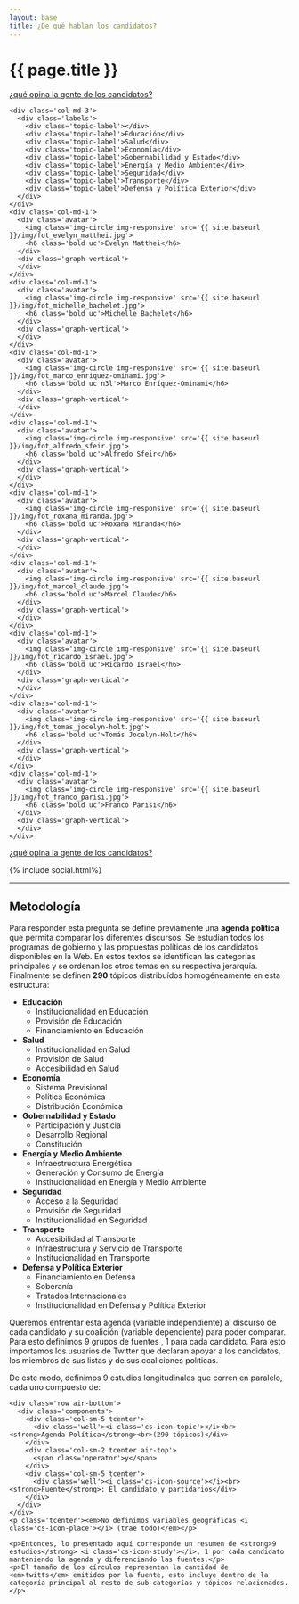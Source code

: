 ```yaml
---
layout: base
title: ¿De qué hablan los candidatos?
---
```

<div class='row'>
  <div class='col-sm-6'>
    <h1 class='thin orange'>{{ page.title }}</h1>
  </div>
  <div class='col-sm-6 tright'>
    <a class='next-question' href='{{ site.baseurl }}/que-opina-la-gente'>
      <span class='question'>¿qué opina la gente de los candidatos?</span> <i class='icon-arrow-right'></i>
    </a>
  </div>
</div>
<div class='row row-topics'>

  <div class='tabla-comparativa'>

    <div class='col-md-3'>
      <div class='labels'>
        <div class='topic-label'></div>
        <div class='topic-label'>Educación</div>
        <div class='topic-label'>Salud</div>
        <div class='topic-label'>Economía</div>
        <div class='topic-label'>Gobernabilidad y Estado</div>
        <div class='topic-label'>Energía y Medio Ambiente</div>
        <div class='topic-label'>Seguridad</div>
        <div class='topic-label'>Transporte</div>
        <div class='topic-label'>Defensa y Política Exterior</div>
      </div>
    </div>
    <div class='col-md-1'>
      <div class='avatar'>
        <img class='img-circle img-responsive' src='{{ site.baseurl }}/img/fot_evelyn_matthei.jpg'>
        <h6 class='bold uc'>Evelyn Matthei</h6>
      </div>
      <div class='graph-vertical'>
      </div>
    </div>
    <div class='col-md-1'>
      <div class='avatar'>
        <img class='img-circle img-responsive' src='{{ site.baseurl }}/img/fot_michelle_bachelet.jpg'>
        <h6 class='bold uc'>Michelle Bachelet</h6>
      </div>
      <div class='graph-vertical'>
      </div>
    </div>
    <div class='col-md-1'>
      <div class='avatar'>
        <img class='img-circle img-responsive' src='{{ site.baseurl }}/img/fot_marco_enriquez-ominami.jpg'>
        <h6 class='bold uc n3l'>Marco Enríquez-Ominami</h6>
      </div>
      <div class='graph-vertical'>
      </div>
    </div>
    <div class='col-md-1'>
      <div class='avatar'>
        <img class='img-circle img-responsive' src='{{ site.baseurl }}/img/fot_alfredo_sfeir.jpg'>
        <h6 class='bold uc'>Alfredo Sfeir</h6>
      </div>
      <div class='graph-vertical'>
      </div>
    </div>
    <div class='col-md-1'>
      <div class='avatar'>
        <img class='img-circle img-responsive' src='{{ site.baseurl }}/img/fot_roxana_miranda.jpg'>
        <h6 class='bold uc'>Roxana Miranda</h6>
      </div>
      <div class='graph-vertical'>
      </div>
    </div>
    <div class='col-md-1'>
      <div class='avatar'>
        <img class='img-circle img-responsive' src='{{ site.baseurl }}/img/fot_marcel_claude.jpg'>
        <h6 class='bold uc'>Marcel Claude</h6>
      </div>
      <div class='graph-vertical'>
      </div>
    </div>
    <div class='col-md-1'>
      <div class='avatar'>
        <img class='img-circle img-responsive' src='{{ site.baseurl }}/img/fot_ricardo_israel.jpg'>
        <h6 class='bold uc'>Ricardo Israel</h6>
      </div>
      <div class='graph-vertical'>
      </div>
    </div>
    <div class='col-md-1'>
      <div class='avatar'>
        <img class='img-circle img-responsive' src='{{ site.baseurl }}/img/fot_tomas_jocelyn-holt.jpg'>
        <h6 class='bold uc'>Tomás Jocelyn-Holt</h6>
      </div>
      <div class='graph-vertical'>
      </div>
    </div>
    <div class='col-md-1'>
      <div class='avatar'>
        <img class='img-circle img-responsive' src='{{ site.baseurl }}/img/fot_franco_parisi.jpg'>
        <h6 class='bold uc'>Franco Parisi</h6>
      </div>
      <div class='graph-vertical'>
      </div>
    </div>

  </div>
</div>

<div class='row'>
  <div class='col-sm-12 tright'>
    <a class='next-question' href='{{ site.baseurl }}/que-opina-la-gente'>
      <span class='question'>¿qué opina la gente de los candidatos?</span> <i class='icon-arrow-right'></i>
    </a>
  </div>
</div>

{% include social.html%}

<hr id='metodo'>
<h2 class='air-top orange thin'>Metodología</h2>
<div class='row'>
  <div class='col-sm-6'>
    <p>Para responder esta pregunta se define previamente una <strong>agenda política</strong> que permita comparar los diferentes discursos. Se estudian todos los programas de gobierno y las propuestas políticas de los candidatos disponibles en la Web. En estos textos se identifican las categorías principales y se ordenan los otros temas en su respectiva jerarquía. Finalmente se definen <strong>290</strong> <i class='cs-icon-topic'></i> tópicos distribuídos homogéneamente en esta estructura:</p>
    <ul class='icons-ul small'>
      <li><i class='cs-icon-topic'></i> <strong>Educación</strong>
        <ul>
          <li>Institucionalidad en Educación</li>
          <li>Provisión de Educación</li>
          <li>Financiamiento en Educación</li>
        </ul>
      </li>
      <li><i class='cs-icon-topic'></i> <strong>Salud</strong>
        <ul>
          <li>Institucionalidad en Salud</li>
          <li>Provisión de Salud</li>
          <li>Accesibilidad en Salud</li>
        </ul>
      </li>
      <li><i class='cs-icon-topic'></i> <strong>Economía</strong>
        <ul>
          <li>Sistema Previsional</li>
          <li>Política Económica</li>
          <li>Distribución Económica</li>
        </ul>
      </li>
      <li><i class='cs-icon-topic'></i> <strong>Gobernabilidad y Estado</strong>
        <ul>
          <li>Participación y Justicia</li>
          <li>Desarrollo Regional</li>
          <li>Constitución</li>
        </ul>
      </li>
      <li><i class='cs-icon-topic'></i> <strong>Energía y Medio Ambiente</strong>
        <ul>
          <li>Infraestructura Energética</li>
          <li>Generación y Consumo de Energía</li>
          <li>Institucionalidad en Energía y Medio Ambiente</li>
        </ul>
      </li>
      <li><i class='cs-icon-topic'></i> <strong>Seguridad</strong>
        <ul>
          <li>Acceso a la Seguridad</li>
          <li>Provisión de Seguridad</li>
          <li>Institucionalidad en Seguridad</li>
        </ul>
      </li>
      <li><i class='cs-icon-topic'></i> <strong>Transporte</strong>
        <ul>
          <li>Accesibilidad al Transporte</li>
          <li>Infraestructura y Servicio de Transporte</li>
          <li>Institucionalidad en Transporte</li>
        </ul>
      </li>
      <li><i class='cs-icon-topic'></i> <strong>Defensa y Política Exterior</strong>
        <ul>
          <li>Financiamiento en Defensa</li>
          <li>Soberanía</li>
          <li>Tratados Internacionales</li>
          <li>Institucionalidad en Defensa y Política Exterior</li>
        </ul>
      </li>
    </ul>
  </div>
  
  <div class='col-sm-6'>
    <p>Queremos enfrentar esta agenda (variable independiente) al discurso de cada candidato y su coalición (variable dependiente) para poder comparar. Para esto definimos 9 grupos de fuentes <i class='cs-icon-source'></i>, 1 para cada candidato. Para esto importamos los usuarios de Twitter que declaran apoyar a los candidatos, los miembros de sus listas y de sus coaliciones políticas.</p>
    <p>De este modo, definimos 9 estudios longitudinales que corren en paralelo, cada uno compuesto de:</p>

    <div class='row air-bottom'>
      <div class='components'>
        <div class='col-sm-5 tcenter'>
          <div class='well'><i class='cs-icon-topic'></i><br><strong>Agenda Política</strong><br>(290 tópicos)</div>
        </div>
        <div class='col-sm-2 tcenter air-top'>
          <span class='operator'>y</span>
        </div>
        <div class='col-sm-5 tcenter'>
          <div class='well'><i class='cs-icon-source'></i><br><strong>Fuente</strong>: El candidato y partidarios</div>
        </div>
      </div>
    </div>
    <p class='tcenter'><em>No definimos variables geográficas <i class='cs-icon-place'></i> (trae todo)</em></p>

    <p>Entonces, lo presentado aquí corresponde un resumen de <strong>9 estudios</strong> <i class='cs-icon-study'></i>, 1 por cada candidato manteniendo la agenda y diferenciando las fuentes.</p>
    <p>El tamaño de los círculos representan la cantidad de <em>twitts</em> emitidos por la fuente, esto incluye dentro de la categoría principal al resto de sub-categorías y tópicos relacionados.</p> 
  </div>

</div>


